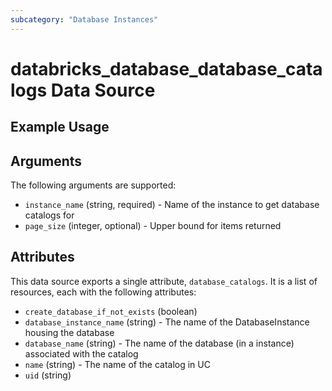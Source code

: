 ```yaml
---
subcategory: "Database Instances"
---
```

# databricks_database_database_catalogs Data Source


## Example Usage


## Arguments
The following arguments are supported:
* `instance_name` (string, required) - Name of the instance to get database catalogs for
* `page_size` (integer, optional) - Upper bound for items returned



## Attributes
This data source exports a single attribute, `database_catalogs`. It is a list of resources, each with the following attributes:
* `create_database_if_not_exists` (boolean)
* `database_instance_name` (string) - The name of the DatabaseInstance housing the database
* `database_name` (string) - The name of the database (in a instance) associated with the catalog
* `name` (string) - The name of the catalog in UC
* `uid` (string)